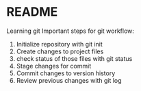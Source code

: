 # README #

Learning git
Important steps for git workflow:

1. Initialize repository with git init
2. Create changes to project files
3. check status of those files with git status
4. Stage changes for commit
5. Commit changes to version history
6. Review previous changes with git log

